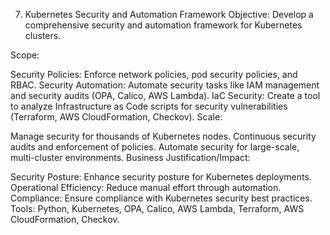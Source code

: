 7. Kubernetes Security and Automation Framework
Objective: Develop a comprehensive security and automation framework for Kubernetes clusters.

Scope:

Security Policies: Enforce network policies, pod security policies, and RBAC.
Security Automation: Automate security tasks like IAM management and security audits (OPA, Calico, AWS Lambda).
IaC Security: Create a tool to analyze Infrastructure as Code scripts for security vulnerabilities (Terraform, AWS CloudFormation, Checkov).
Scale:

Manage security for thousands of Kubernetes nodes.
Continuous security audits and enforcement of policies.
Automate security for large-scale, multi-cluster environments.
Business Justification/Impact:

Security Posture: Enhance security posture for Kubernetes deployments.
Operational Efficiency: Reduce manual effort through automation.
Compliance: Ensure compliance with Kubernetes security best practices.
Tools: Python, Kubernetes, OPA, Calico, AWS Lambda, Terraform, AWS CloudFormation, Checkov.